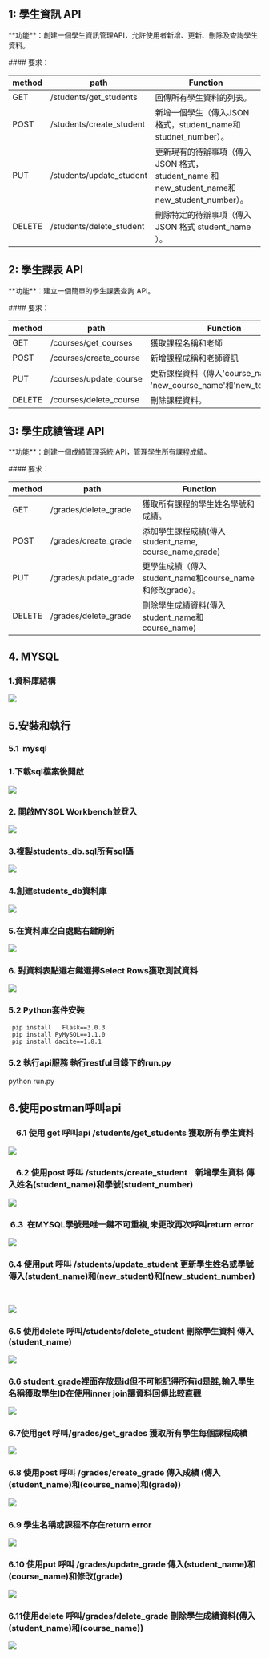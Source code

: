 ## **1: 學生資訊 API**

\*\*功能\*\*：創建一個學生資訊管理API，允許使用者新增、更新、刪除及查詢學生資料。

\#### 要求：

| method | path | Function |
| --- | --- | --- |
| GET | /students/get\_students | 回傳所有學生資料的列表。 |
| POST | /students/create\_student | 新增一個學生（傳入JSON 格式，student\_name和studnet\_number）。 |
| PUT | /students/update\_student | 更新現有的待辦事項（傳入 JSON 格式， student\_name 和new\_student\_name和new\_student\_number）。 |
| DELETE | /students/delete\_student | 刪除特定的待辦事項（傳入 JSON 格式 student\_name ）。 |

## 2: 學生課表 API

\*\*功能\*\*：建立一個簡單的學生課表查詢 API。

\#### 要求：

| method | path | Function |
| --- | --- | --- |
| GET | /courses/get\_courses | 獲取課程名稱和老師 |
| POST | /courses/create\_course | 新增課程成稱和老師資訊 |
| PUT | /courses/update\_course | 更新課程資料（傳入'course\_name' 和 'new\_course\_name'和'new\_teacher'）。 |
| DELETE | /courses/delete\_course | 刪除課程資料。 |

## 3: 學生成績管理 API

\*\*功能\*\*：創建一個成績管理系統 API，管理學生所有課程成績。

\#### 要求：

| method | path | Function |
| --- | --- | --- |
| GET | /grades/delete\_grade | 獲取所有課程的學生姓名學號和成績。 |
| POST | /grades/create\_grade | 添加學生課程成績(傳入student\_name, course\_name,grade) |
| PUT | /grades/update\_grade | 更學生成績（傳入student\_name和course\_name和修改grade）。 |
| DELETE | /grades/delete\_grade | 刪除學生成績資料(傳入student\_name和course\_name) |

## 4\. MYSQL

### 1.資料庫結構

![](https://github.com/duilelomo23/StudentGrade/blob/main/pictureSQL/%E5%A4%9A%E5%B0%8D%E5%A4%9A.png)

## 5.安裝和執行

### 5.1  mysql

### 1.下載sql檔案後開啟

![](https://33333.cdn.cke-cs.com/kSW7V9NHUXugvhoQeFaf/images/d3bb82cc8ff1a2218c5b74ba28f6be7ab1fbd9d4c50c0dd3.png)

### 2\. 開啟MYSQL Workbench並登入

![](https://github.com/duilelomo23/StudentGrade/blob/main/pictureSQL/%E7%99%BB%E5%85%A5workbench.png)

### 3.複製students\_db.sql所有sql碼

![](https://github.com/duilelomo23/StudentGrade/blob/main/pictureSQL/%E8%A4%87%E8%A3%BDsql%E7%A2%BC.png)

### 4.創建students\_db資料庫

![](https://github.com/duilelomo23/StudentGrade/blob/main/pictureSQL/%E6%96%B0%E5%A2%9Esutdent_db.png)

### 5.在資料庫空白處點右鍵刷新

![](https://github.com/duilelomo23/StudentGrade/blob/main/pictureSQL/%E5%88%B7%E6%96%B0.png)

### 6\. 對資料表點選右鍵選擇Select Rows獲取測試資料

![](https://33333.cdn.cke-cs.com/kSW7V9NHUXugvhoQeFaf/images/08deeb2deaced6fefb795e27242dc32324fcc8484fc0ba47.png)

### 5.2 Python套件安裝

```plaintext
 pip install   Flask==3.0.3
 pip install PyMySQL==1.1.0  
 pip install dacite==1.8.1
```

### 5.2 執行api服務 執行restful目錄下的run.py

python run.py

## 6.使用postman呼叫api

###     6.1 使用 get 呼叫api /students/get\_students 獲取所有學生資料

![](https://github.com/duilelomo23/StudentGrade/blob/main/picture/%E7%8D%B2%E5%8F%96%E6%89%80%E6%9C%89%E5%AD%B8%E7%94%9F%E8%B3%87%E6%96%99.png)

###     6.2 使用post 呼叫 /students/create\_student    新增學生資料 傳入姓名(student\_name)和學號(student\_number)

![](https://github.com/duilelomo23/StudentGrade/blob/main/picture/%E6%96%B0%E5%A2%9E%E8%B3%87%E6%96%99.png)

###  6.3  在MYSQL學號是唯一鍵不可重複,未更改再次呼叫return error 

![](https://github.com/duilelomo23/StudentGrade/blob/main/picture/%E9%87%8D%E8%A4%87return%20error.png)

### 6.4 使用put 呼叫 /students/update\_student 更新學生姓名或學號傳入(student\_name)和(new\_student)和(new\_student\_number)  
 

![](https://github.com/duilelomo23/StudentGrade/blob/main/picture/%E6%9B%B4%E6%96%B0%E8%B3%87%E6%96%99.png)

### 6.5 使用delete 呼叫/students/delete\_student 刪除學生資料 傳入(student\_name)

![](https://github.com/duilelomo23/StudentGrade/blob/main/picture/%E5%88%AA%E9%99%A4%E8%B3%87%E6%96%99.png)

### 6.6 student\_grade裡面存放是id但不可能記得所有id是誰,輸入學生名稱獲取學生ID在使用inner join讓資料回傳比較直觀

![](https://33333.cdn.cke-cs.com/kSW7V9NHUXugvhoQeFaf/images/41c39ec59cdab2b9fdbc6fb10b7d2626a6825ff1fea1cfc8.png)

### 6.7使用get 呼叫/grades/get\_grades 獲取所有學生每個課程成績

![](https://github.com/duilelomo23/StudentGrade/blob/main/picture/%E7%8D%B2%E5%8F%96%E6%89%80%E6%9C%89%E5%AD%B8%E7%94%9F%E6%AF%8F%E5%80%8B%E8%AA%B2%E7%A8%8B%E6%88%90%E7%B8%BE.png)

### 6.8 使用post 呼叫 /grades/create\_grade 傳入成績 (傳入(student\_name)和(course\_name)和(grade))

![](https://github.com/duilelomo23/StudentGrade/blob/main/picture/%E5%82%B3%E5%85%A5%E6%88%90%E7%B8%BE.png)

### 6.9 學生名稱或課程不存在return error

![](https://github.com/duilelomo23/StudentGrade/blob/main/picture/%E5%AD%B8%E7%94%9F%E5%90%8D%E7%A8%B1%E6%88%96%E8%AA%B2%E7%A8%8B%E4%B8%8D%E5%AD%98%E5%9C%A8return%20error.png)

### 6.10 使用put 呼叫 /grades/update\_grade 傳入(student\_name)和(course\_name)和修改(grade)

![](https://github.com/duilelomo23/StudentGrade/blob/main/picture/%E4%BF%AE%E6%94%B9%E6%88%90%E7%B8%BE.png)

### 6.11使用delete 呼叫/grades/delete\_grade 刪除學生成績資料(傳入(student\_name)和(course\_name))

![](https://33333.cdn.cke-cs.com/kSW7V9NHUXugvhoQeFaf/images/b028a7db3220f3c98e88e228b83ddcea04a4629c7e414dcd.png)
